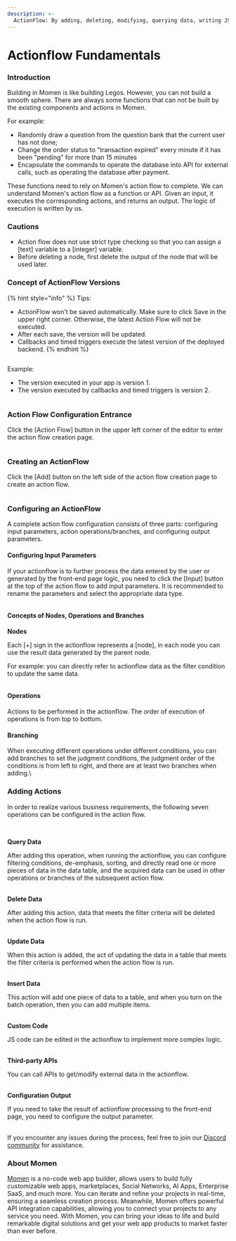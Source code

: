 ```yaml
---
description: >-
  ActionFlow: By adding, deleting, modifying, querying data, writing JS code blocks, calling APIs, and conditional branching, you can implement complex business logic, such as processing objects and array data, and implementing complex judgments and loops.
---
```


# Actionflow Fundamentals

### Introduction

Building in Momen is like building Legos. However, you can not build a smooth sphere. There are always some functions that can not be built by the existing components and actions in Momen.

For example:

* Randomly draw a question from the question bank that the current user has not done;
* Change the order status to "transaction expired" every minute if it has been "pending" for more than 15 minutes
* Encapsulate the commands to operate the database into API for external calls, such as operating the database after payment.

These functions need to rely on Momen's action flow to complete. We can understand Momen's action flow as a function or API. Given an input, it executes the corresponding actions, and returns an output. The logic of execution is written by us.

### Cautions

* Action flow does not use strict type checking so that you can assign a \[text] variable to a \[integer] variable.
* Before deleting a node, first delete the output of the node that will be used later.

### Concept of ActionFlow Versions

{% hint style="info" %}
Tips:

* ActionFlow won't be saved automatically. Make sure to click Save in the upper right corner. Otherwise, the latest Action Flow will not be executed.
* After each save, the version will be updated.
* Callbacks and timed triggers execute the latest version of the deployed backend.
{% endhint %}

<figure><img src="../../.gitbook/assets/20240223-170813.jpeg" alt=""><figcaption></figcaption></figure>

Example:

* The version executed in your app is version 1.
* The version executed by callbacks and timed triggers is version 2.

<figure><img src="../../.gitbook/assets/20240223-170743.jpeg" alt=""><figcaption></figcaption></figure>

### Action Flow Configuration Entrance

Click the \[Action Flow] button in the upper left corner of the editor to enter the action flow creation page.

<figure><img src="../../.gitbook/assets/20240223-171333.png" alt=""><figcaption></figcaption></figure>

### Creating an ActionFlow

Click the \[Add] button on the left side of the action flow creation page to create an action flow.

<figure><img src="../../.gitbook/assets/20240223-171338.png" alt=""><figcaption></figcaption></figure>

### Configuring an ActionFlow

A complete action flow configuration consists of three parts: configuring input parameters, action operations/branches, and configuring output parameters.

#### Configuring Input Parameters

If your actionflow is to further process the data entered by the user or generated by the front-end page logic, you need to click the \[Input] button at the top of the action flow to add input parameters. It is recommended to rename the parameters and select the appropriate data type.&#x20;

<figure><img src="../../.gitbook/assets/20240223-172158.png" alt=""><figcaption></figcaption></figure>

#### Concepts of Nodes, Operations and Branches

**Nodes**

Each \[+] sign in the actionflow represents a \[node], in each node you can use the result data generated by the parent node.

For example: you can directly refer to actionflow data as the filter condition to update the same data.&#x20;

<figure><img src="../../.gitbook/assets/20240223-172259.jpeg" alt=""><figcaption></figcaption></figure>

#### Operations

Actions to be performed in the actionflow. The order of execution of operations is from top to bottom.

#### Branching

When executing different operations under different conditions, you can add branches to set the judgment conditions, the judgment order of the conditions is from left to right, and there are at least two branches when adding.\


### Adding Actions

In order to realize various business requirements, the following seven operations can be configured in the action flow.

<figure><img src="../../.gitbook/assets/20240223-172340.png" alt=""><figcaption></figcaption></figure>

\
**Query Data**

After adding this operation, when running the actionflow, you can configure filtering conditions, de-emphasis, sorting, and directly read one or more pieces of data in the data table, and the acquired data can be used in other operations or branches of the subsequent action flow.

\
**Delete Data**

After adding this action,  data that meets the filter criteria will be deleted when the action flow is run.

\
**Update Data**

When this action is added, the act of updating the data in a table that meets the filter criteria is performed when the action flow is run.

\
**Insert Data**

This action will add one piece of data to a table, and when you turn on the batch operation, then you can add multiple items.&#x20;

\
**Custom Code**

JS code can be edited in the actionflow to implement more complex logic.

\
**Third-party APIs**

You can call APIs to get/modify external data in the actionflow.

\
**Configuration Output**

If you need to take the result of actionflow processing to the front-end page, you need to configure the output parameter.

\
If you encounter any issues during the process, feel free to join our [Discord community](https://discord.com/invite/UCyhySSXfz) for assistance.

### About Momen

[Momen](https://momen.app/?channel=blog-about) is a no-code web app builder, allows users to build fully customizable web apps, marketplaces, Social Networks, AI Apps, Enterprise SaaS, and much more. You can iterate and refine your projects in real-time, ensuring a seamless creation process. Meanwhile, Momen offers powerful API integration capabilities, allowing you to connect your projects to any service you need. With Momen, you can bring your ideas to life and build remarkable digital solutions and get your web app products to market faster than ever before.
